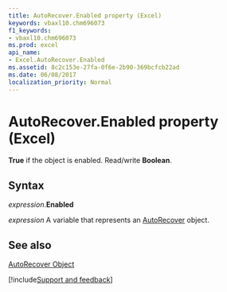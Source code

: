 ```yaml
---
title: AutoRecover.Enabled property (Excel)
keywords: vbaxl10.chm696073
f1_keywords:
- vbaxl10.chm696073
ms.prod: excel
api_name:
- Excel.AutoRecover.Enabled
ms.assetid: 8c2c153e-27fa-0f6e-2b90-369bcfcb22ad
ms.date: 06/08/2017
localization_priority: Normal
---
```



# AutoRecover.Enabled property (Excel)

 **True** if the object is enabled. Read/write **Boolean**.


## Syntax

_expression_.**Enabled**

_expression_ A variable that represents an [AutoRecover](Excel.AutoRecover.md) object.


## See also


[AutoRecover Object](Excel.AutoRecover.md)

[!include[Support and feedback](~/includes/feedback-boilerplate.md)]